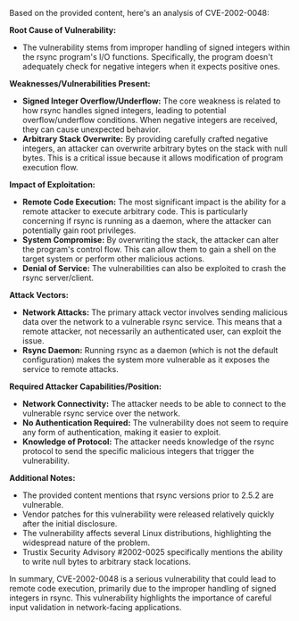 Based on the provided content, here's an analysis of CVE-2002-0048:

**Root Cause of Vulnerability:**

*   The vulnerability stems from improper handling of signed integers within the rsync program's I/O functions. Specifically, the program doesn't adequately check for negative integers when it expects positive ones.

**Weaknesses/Vulnerabilities Present:**

*   **Signed Integer Overflow/Underflow:** The core weakness is related to how rsync handles signed integers, leading to potential overflow/underflow conditions. When negative integers are received, they can cause unexpected behavior.
*   **Arbitrary Stack Overwrite:** By providing carefully crafted negative integers, an attacker can overwrite arbitrary bytes on the stack with null bytes. This is a critical issue because it allows modification of program execution flow.

**Impact of Exploitation:**

*   **Remote Code Execution:** The most significant impact is the ability for a remote attacker to execute arbitrary code. This is particularly concerning if rsync is running as a daemon, where the attacker can potentially gain root privileges.
*   **System Compromise:** By overwriting the stack, the attacker can alter the program's control flow. This can allow them to gain a shell on the target system or perform other malicious actions.
*   **Denial of Service:** The vulnerabilities can also be exploited to crash the rsync server/client.

**Attack Vectors:**

*   **Network Attacks:** The primary attack vector involves sending malicious data over the network to a vulnerable rsync service. This means that a remote attacker, not necessarily an authenticated user, can exploit the issue.
*   **Rsync Daemon:**  Running rsync as a daemon (which is not the default configuration) makes the system more vulnerable as it exposes the service to remote attacks.

**Required Attacker Capabilities/Position:**

*   **Network Connectivity:** The attacker needs to be able to connect to the vulnerable rsync service over the network.
*   **No Authentication Required:** The vulnerability does not seem to require any form of authentication, making it easier to exploit.
*   **Knowledge of Protocol:** The attacker needs knowledge of the rsync protocol to send the specific malicious integers that trigger the vulnerability.

**Additional Notes:**

*   The provided content mentions that rsync versions prior to 2.5.2 are vulnerable.
*   Vendor patches for this vulnerability were released relatively quickly after the initial disclosure.
*   The vulnerability affects several Linux distributions, highlighting the widespread nature of the problem.
*   Trustix Security Advisory #2002-0025 specifically mentions the ability to write null bytes to arbitrary stack locations.

In summary, CVE-2002-0048 is a serious vulnerability that could lead to remote code execution, primarily due to the improper handling of signed integers in rsync. This vulnerability highlights the importance of careful input validation in network-facing applications.